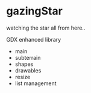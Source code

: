 # gazingStar
watching the star all from here..

GDX enhanced library
 - main
 - subterrain
 - shapes
 - drawables
 - resize
 - list management
